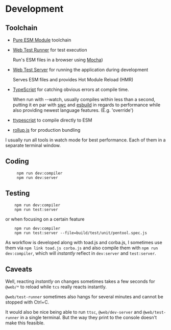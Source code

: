 # Development

## Toolchain

* [Pure ESM Module](https://gist.github.com/sindresorhus/a39789f98801d908bbc7ff3ecc99d99c) toolchain
* [Web Test Runner](https://modern-web.dev/docs/test-runner/overview/) for test execution 

  Run's ESM files in a browser using [Mocha](https://mochajs.org))

* [Web Test Server](https://modern-web.dev/docs/dev-server/overview/) for running the application during development

  Serves ESM files and provides Hot Module Reload (HMR)

* [TypeScript](https://www.typescriptlang.org) for catching obvious errors at compile time.

  When run with --watch, usually compiles within less than a second, putting it
  en par with [swc](https://swc.rs) and [esbuild](https://esbuild.github.io) in regards
  to performance while also providing newest language features. (E.g. 'override')

* [ttypescript](https://www.npmjs.com/package/ttypescript) to compile directly to ESM

* [rollup.js](https://rollupjs.org/) for production bundling

I usually run all tools in watch mode for best performance. Each of them in a separate terminal window.

## Coding
```
     npm run dev:compiler
     npm run dev:server
```

## Testing
```
    npm run dev:compiler
    npm run test:server
```

or when focusing on a certain feature

```
    npm run dev:compiler
    npm run test:server --file=build/test/unit/pentool.spec.js
```

As workflow is developed along with toad.js and corba.js, I sometimes use them via `npm link toad.js corba.js` and also compile them with `npm run dev:compiler`, which will _instantly_ reflect in `dev:server` and `test:server`.

## Caveats

Well, reacting _instantly_ on changes sometimes takes a few seconds for `@web/*` to reload while `tcs` really reacts instantly.

`@web/test-runner` sometimes also hangs for several minutes and cannot be stopped with Ctrl+C.

It would also be nice being able to run `ttsc`, `@web/dev-server` and `@web/test-runner` in a single terminal. But the way they print to the console doesn't make this feasible.